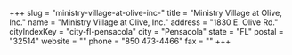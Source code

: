 +++
slug = "ministry-village-at-olive-inc-"
title = "Ministry Village at Olive, Inc."
name = "Ministry Village at Olive, Inc."
address = "1830 E. Olive Rd."
cityIndexKey = "city-fl-pensacola"
city = "Pensacola"
state = "FL"
postal = "32514"
website = ""
phone = "850 473-4466"
fax = ""
+++

